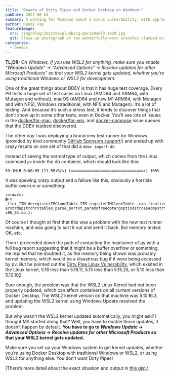 ```yaml
---
title: "Beware of Dirty Pipes and Docker Desktop on Windows!"
pubDate: 2022-06-04
summary: A warning for Windows about a Linux vulnerability, with appreciation for testing.
author: Randy Fay
featureImage:
  src: /img/blog/2022/06/plumbing-g6c1b9a8f3-1920.jpg
  alt: Close-up photograph of two wonderfully-worn wrenches clamped onto a pipe that’s floating in mid-air
categories:
  - DevOps
---
```


**TL;DR:** _On Windows, if you use WSL2 for anything, make sure you enable “Windows Update” → “Advanced Options” → Receive updates for other Microsoft Products” so that your WSL2 kernel gets updated, whether you’re using traditional Windows or WSL2 for development._

One of the great things about DDEV is that it has huge test coverage. Every PR tests a huge set of test cases on Linux (AMD64 and ARM64, with Mutagen and without), macOS (AMD64 and new M1 ARM64, with Mutagen and with NFS), Windows (traditional, with NFS and Mutagen). It’s a lot of testing. And because it’s such a stress test, it tends to discover things that don’t show up in some other tests, even in Docker. You’ll see lots of issues in the [docker/for-mac](https://github.com/docker/for-mac/issues?q=is%3Aissue+author%3Arfay), [docker/for-win](https://github.com/docker/for-win/issues?q=is%3Aissue+author%3Arfay), and [docker-compose](https://github.com/docker/compose/issues?q=is%3Aissue+author%3Arfay) issue queues that the DDEV testbed discovered.

The other day I was deploying a brand new test runner for Windows (provided by kind community [GitHub Sponsors support](https://github.com/sponsors/ddev)!) and ended up with crazy results on one set of that did a `ddev import-db`

Instead of seeing the normal type of output, which comes from the Linux command `pv` inside the db container, which should look like this:

```
59.1MiB 0:00:05 [11.5MiB/s] [================================>] 100%

```

It was spewing crazy output and a failure like this, obviously a horrible buffer overrun or something:

```
↓☺↕♠►☺☺↕
�∟☺_fini_ITM_deregisterTMCloneTable_ITM_registerTMCloneTable__cxa_finalize__deregister_frame_info__register_frame_infoxt_xlate_addputsprintfhtonsgetservbyportputch
arstrdupstrchrxtables_parse_portxt_paramsfreeoptargoptindstrcasecmpstrtoktouppertolowerlibxt_sctp_initxtables_register_matchlibxtables.so.12libc.musl-x86_64.so.1;

```

Of course I thought at first that this was a problem with the new test runner machine, and was going to sort it out and send it back. But memory tested OK, etc.

Then I proceeded down the path of contacting the maintainer of [pv](https://github.com/a-j-wood/pv) with a full bug report suggesting that it might be a buffer overflow or something. He replied that he doubted it, as the memory being shown was probably kernel memory, which would be a disastrous bug if it were being accessed by pv. But he pointed out the [Dirty Pipe Linux Vulnerability](https://dirtypipe.cm4all.com/), which existed in the Linux kernel, 5.16 less than 5.16.11, 5.15 less than 5.15.25, or 5.10 less than 5.10.102.

Sure enough, the problem was that the WSL2 Linux Kernel had not been properly updated, which can affect containers on all current versions of Docker Desktop. The WSL2 kernel version on that machine was 5.10.16.3, and updating the WSL2 kernel using Windows Update resolved the problem.

But why wasn’t the WSL2 kernel updated automatically, you might ask? I thought MS started doing that? Well, you have to enable those updates, it doesn’t happen by default. **You have to go to _Windows Update_ → _Advanced Options_ → _Receive updates for other Microsoft Products_ so that your WSL2 kernel gets updated.**

Make sure you set up your Windows system to get kernel updates, whether you’re using Docker Desktop with traditional Windows or WSL2, or using WSL2 for anything else. You don’t want Dirty Pipes!

(There’s more detail about the exact situation and output in [this gist](https://gist.github.com/rfay/18ed619edc366a73b289bd23bfb70bbc).)
